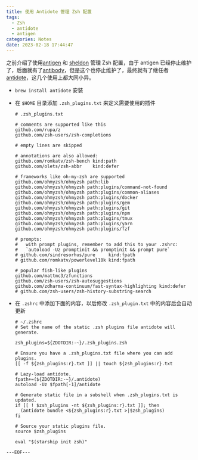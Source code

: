 ```yaml
---
title: 使用 Antidote 管理 Zsh 配置
tags:
  - Zsh
  - antidote
  - antigen
categories: Notes
date: 2023-02-18 17:44:47
---
```


之前介绍了使用[antigen](zsh-config) 和 [sheldon](zsh-sheldon-config) 管理 Zsh 配置，由于 antigen 已经停止维护了，后面就有了[antibody](https://github.com/getantibody/antibody)，但是这个也停止维护了，最终就有了继任者 [antidote](https://github.com/mattmc3/antidote)，这几个使用上都大同小异。

- `brew install antidote` 安装

- 在 `$HOME` 目录添加 `.zsh_plugins.txt` 来定义需要使用的插件
  ```
  # .zsh_plugins.txt

  # comments are supported like this
  github.com/rupa/z
  github.com/zsh-users/zsh-completions

  # empty lines are skipped

  # annotations are also allowed:
  github.com/romkatv/zsh-bench kind:path
  github.com/olets/zsh-abbr    kind:defer

  # frameworks like oh-my-zsh are supported
  github.com/ohmyzsh/ohmyzsh path:lib
  github.com/ohmyzsh/ohmyzsh path:plugins/command-not-found
  github.com/ohmyzsh/ohmyzsh path:plugins/common-aliases
  github.com/ohmyzsh/ohmyzsh path:plugins/docker
  github.com/ohmyzsh/ohmyzsh path:plugins/gem
  github.com/ohmyzsh/ohmyzsh path:plugins/git
  github.com/ohmyzsh/ohmyzsh path:plugins/npm
  github.com/ohmyzsh/ohmyzsh path:plugins/tmux
  github.com/ohmyzsh/ohmyzsh path:plugins/yarn
  github.com/ohmyzsh/ohmyzsh path:plugins/fzf

  # prompts:
  #   with prompt plugins, remember to add this to your .zshrc:
  #   `autoload -Uz promptinit && promptinit && prompt pure`
  # github.com/sindresorhus/pure     kind:fpath
  # github.com/romkatv/powerlevel10k kind:fpath

  # popular fish-like plugins
  github.com/mattmc3/zfunctions
  github.com/zsh-users/zsh-autosuggestions
  github.com/zdharma-continuum/fast-syntax-highlighting kind:defer
  # github.com/zsh-users/zsh-history-substring-search
  ```
- 在 `.zshrc` 中添加下面的内容，以后修改 `.zsh_plugin.txt` 中的内容后会自动更新
  ```
  # ~/.zshrc
  # Set the name of the static .zsh plugins file antidote will generate.

  zsh_plugins=${ZDOTDIR:-~}/.zsh_plugins.zsh

  # Ensure you have a .zsh_plugins.txt file where you can add plugins.
  [[ -f ${zsh_plugins:r}.txt ]] || touch ${zsh_plugins:r}.txt

  # Lazy-load antidote.
  fpath+=(${ZDOTDIR:-~}/.antidote)
  autoload -Uz $fpath[-1]/antidote

  # Generate static file in a subshell when .zsh_plugins.txt is updated.
  if [[ ! $zsh_plugins -nt ${zsh_plugins:r}.txt ]]; then
    (antidote bundle <${zsh_plugins:r}.txt >|$zsh_plugins)
  fi

  # Source your static plugins file.
  source $zsh_plugins

  eval "$(starship init zsh)"
  ```

`---EOF---`
